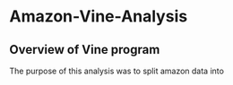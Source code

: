 # Amazon-Vine-Analysis
## Overview of Vine program
The purpose of this analysis was to split amazon data into 